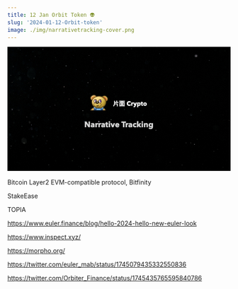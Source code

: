 ```yaml
---
title: 12 Jan Orbit Token 👽
slug: '2024-01-12-Orbit-token'
image: ./img/narrativetracking-cover.png
---
```


![Narrative Tracking](./img/narrativetracking-cover.png "Narrative Tracking")


Bitcoin Layer2 EVM-compatible protocol, Bitfinity

StakeEase

TOPIA

https://www.euler.finance/blog/hello-2024-hello-new-euler-look

https://www.inspect.xyz/

https://morpho.org/

https://twitter.com/euler_mab/status/1745079435332550836

https://twitter.com/Orbiter_Finance/status/1745435765595840786